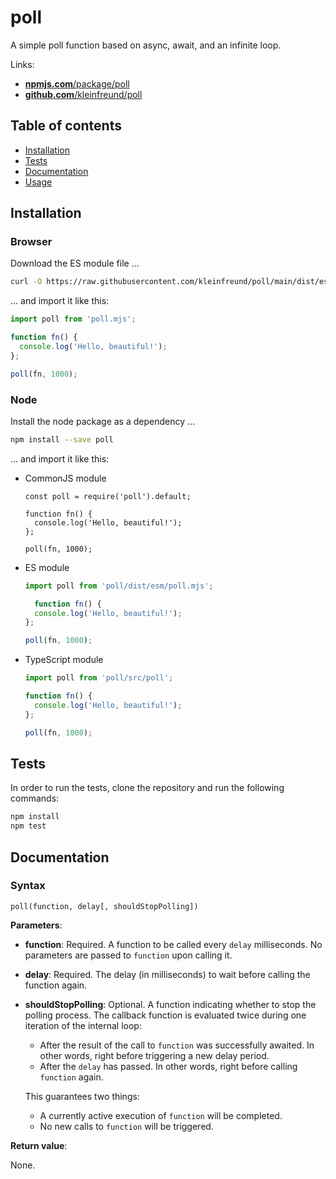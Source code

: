 # poll

A simple poll function based on async, await, and an infinite loop.

Links:

- [**npmjs.com**/package/poll](https://www.npmjs.com/package/poll)
- [**github.com**/kleinfreund/poll](https://github.com/kleinfreund/poll)



## Table of contents

- [Installation](#installation)
- [Tests](#tests)
- [Documentation](#documentation)
- [Usage](#usage)



## Installation

### Browser

Download the ES module file …

```sh
curl -O https://raw.githubusercontent.com/kleinfreund/poll/main/dist/esm/poll.mjs
```

… and import it like this:

```js
import poll from 'poll.mjs';

function fn() {
  console.log('Hello, beautiful!');
};

poll(fn, 1000);
```

### Node

Install the node package as a dependency …

```sh
npm install --save poll
```

… and import it like this:

- CommonJS module

  ```node
  const poll = require('poll').default;

  function fn() {
    console.log('Hello, beautiful!');
  };

  poll(fn, 1000);
  ```

- ES module

  ```js
  import poll from 'poll/dist/esm/poll.mjs';

    function fn() {
    console.log('Hello, beautiful!');
  };

  poll(fn, 1000);
  ```

- TypeScript module

  ```ts
  import poll from 'poll/src/poll';

  function fn() {
    console.log('Hello, beautiful!');
  };

  poll(fn, 1000);
  ```



## Tests

In order to run the tests, clone the repository and run the following commands:

```sh
npm install
npm test
```



## Documentation

### Syntax

```
poll(function, delay[, shouldStopPolling])
```

**Parameters**:

- **function**: Required. A function to be called every `delay` milliseconds. No parameters are passed to `function` upon calling it.
- **delay**: Required. The delay (in milliseconds) to wait before calling the function again.
- **shouldStopPolling**: Optional. A function indicating whether to stop the polling process. The callback function is evaluated twice during one iteration of the internal loop:
  - After the result of the call to `function` was successfully awaited. In other words, right before triggering a new delay period.
  - After the `delay` has passed. In other words, right before calling `function` again.

  This guarantees two things:
  - A currently active execution of `function` will be completed.
  - No new calls to `function` will be triggered.

**Return value**:

None.

